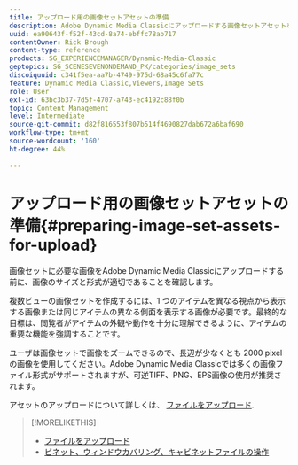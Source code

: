 ```yaml
---
title: アップロード用の画像セットアセットの準備
description: Adobe Dynamic Media Classicにアップロードする画像セットアセットを準備する方法を説明します。
uuid: ea90643f-f52f-43cd-8a74-ebffc78ab717
contentOwner: Rick Brough
content-type: reference
products: SG_EXPERIENCEMANAGER/Dynamic-Media-Classic
geptopics: SG_SCENESEVENONDEMAND_PK/categories/image_sets
discoiquuid: c341f5ea-aa7b-4749-975d-68a45c6fa77c
feature: Dynamic Media Classic,Viewers,Image Sets
role: User
exl-id: 63bc3b37-7d5f-4707-a743-ec4192c88f0b
topic: Content Management
level: Intermediate
source-git-commit: d82f816553f807b514f4690827dab672a6baf690
workflow-type: tm+mt
source-wordcount: '160'
ht-degree: 44%

---
```


# アップロード用の画像セットアセットの準備{#preparing-image-set-assets-for-upload}

画像セットに必要な画像をAdobe Dynamic Media Classicにアップロードする前に、画像のサイズと形式が適切であることを確認します。

複数ビューの画像セットを作成するには、1 つのアイテムを異なる視点から表示する画像または同じアイテムの異なる側面を表示する画像が必要です。最終的な目標は、閲覧者がアイテムの外観や動作を十分に理解できるように、アイテムの重要な機能を強調することです。

ユーザは画像セットで画像をズームできるので、長辺が少なくとも 2000 pixel の画像を使用してください。Adobe Dynamic Media Classicでは多くの画像ファイル形式がサポートされますが、可逆TIFF、PNG、EPS画像の使用が推奨されます。

アセットのアップロードについて詳しくは、 [ファイルをアップロード](uploading-files.md#uploading_files).

>[!MORELIKETHIS]
>
>* [ファイルをアップロード](uploading-files.md#uploading_your_files)
>* [ビネット、ウィンドウカバリング、キャビネットファイルの操作](vignette-window-covering-cabinet-files.md#working_with_vignette_window_covering_and_cabinet_files)
